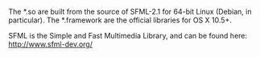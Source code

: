 The *.so are built from the source of SFML-2.1 for 64-bit Linux (Debian, in particular).
The *.framework are the official libraries for OS X 10.5+.

SFML is the Simple and Fast Multimedia Library, and can be found here: http://www.sfml-dev.org/
